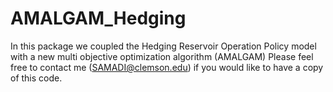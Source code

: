 # AMALGAM_Hedging
In this package we coupled the Hedging Reservoir Operation Policy model with a new multi objective optimization algorithm (AMALGAM)
Please feel free to contact me (SAMADI@clemson.edu) if you would like to have a copy of this code.
